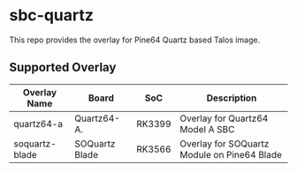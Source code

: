 # sbc-quartz

This repo provides the overlay for Pine64 Quartz based Talos image.

## Supported Overlay

| Overlay Name         | Board                 | SoC     | Description                                   |
| -------------------- | --------------------- | ------- | --------------------------------------------- |
| quartz64-a           | Quartz64-A.           | RK3399  | Overlay for Quartz64 Model A SBC              |
| soquartz-blade       | SOQuartz Blade        | RK3566  | Overlay for SOQuartz Module on Pine64 Blade   |
